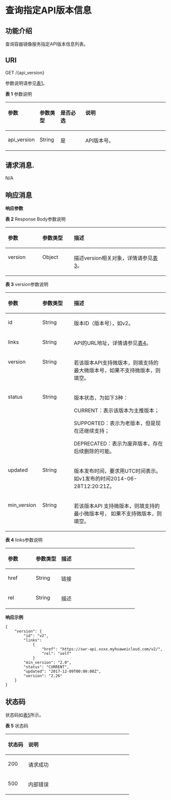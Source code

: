 # 查询指定API版本信息<a name="swr_02_0081"></a>

## 功能介绍<a name="se03aae4436e64394a95dc13b6f233898"></a>

查询容器镜像服务指定API版本信息列表。

## URI<a name="s476df674307e4b04b9545f9575dde042"></a>

GET /\{api\_version\}

参数说明请参见[表1](#tae82a09e27434bef9a38b734d798ae6c)。

**表 1**  参数说明

<a name="tae82a09e27434bef9a38b734d798ae6c"></a>
<table><thead align="left"><tr id="r2c22eba22439445680961f8c447f8756"><th class="cellrowborder" valign="top" width="17%" id="mcps1.2.5.1.1"><p id="a4276374f4f884a1a8ff6eabdab4da030"><a name="a4276374f4f884a1a8ff6eabdab4da030"></a><a name="a4276374f4f884a1a8ff6eabdab4da030"></a>参数</p>
</th>
<th class="cellrowborder" valign="top" width="13%" id="mcps1.2.5.1.2"><p id="p2011016570315"><a name="p2011016570315"></a><a name="p2011016570315"></a>参数类型</p>
</th>
<th class="cellrowborder" valign="top" width="16%" id="mcps1.2.5.1.3"><p id="p537522204217"><a name="p537522204217"></a><a name="p537522204217"></a>是否必选</p>
</th>
<th class="cellrowborder" valign="top" width="54%" id="mcps1.2.5.1.4"><p id="zh-cn_topic_0060210625_p192541611508"><a name="zh-cn_topic_0060210625_p192541611508"></a><a name="zh-cn_topic_0060210625_p192541611508"></a>说明</p>
</th>
</tr>
</thead>
<tbody><tr id="row4140165617213"><td class="cellrowborder" valign="top" width="17%" headers="mcps1.2.5.1.1 "><p id="p520212400161"><a name="p520212400161"></a><a name="p520212400161"></a>api_version</p>
</td>
<td class="cellrowborder" valign="top" width="13%" headers="mcps1.2.5.1.2 "><p id="p15117857734"><a name="p15117857734"></a><a name="p15117857734"></a><span>String</span></p>
</td>
<td class="cellrowborder" valign="top" width="16%" headers="mcps1.2.5.1.3 "><p id="p20379152154213"><a name="p20379152154213"></a><a name="p20379152154213"></a><span>是</span></p>
</td>
<td class="cellrowborder" valign="top" width="54%" headers="mcps1.2.5.1.4 "><p id="p219804051612"><a name="p219804051612"></a><a name="p219804051612"></a>API版本号。</p>
</td>
</tr>
</tbody>
</table>

## 请求消息.<a name="s8246d3afdd6f44dc817ce0c3f2ac7d53"></a>

N/A

## 响应消息<a name="sab9be5ce850743859bb238e072f8d1f2"></a>

**响应参数**

**表 2**  Response Body参数说明

<a name="table183801055203619"></a>
<table><thead align="left"><tr id="row5381195513365"><th class="cellrowborder" valign="top" width="21.52215221522152%" id="mcps1.2.4.1.1"><p id="p1938145519369"><a name="p1938145519369"></a><a name="p1938145519369"></a>参数</p>
</th>
<th class="cellrowborder" valign="top" width="19.65196519651965%" id="mcps1.2.4.1.2"><p id="p6381185513616"><a name="p6381185513616"></a><a name="p6381185513616"></a>参数类型</p>
</th>
<th class="cellrowborder" valign="top" width="58.825882588258814%" id="mcps1.2.4.1.3"><p id="p93815559368"><a name="p93815559368"></a><a name="p93815559368"></a>描述</p>
</th>
</tr>
</thead>
<tbody><tr id="row338165511364"><td class="cellrowborder" valign="top" width="21.52215221522152%" headers="mcps1.2.4.1.1 "><p id="p1838117551367"><a name="p1838117551367"></a><a name="p1838117551367"></a>version</p>
</td>
<td class="cellrowborder" valign="top" width="19.65196519651965%" headers="mcps1.2.4.1.2 "><p id="p1438112559365"><a name="p1438112559365"></a><a name="p1438112559365"></a>Object</p>
</td>
<td class="cellrowborder" valign="top" width="58.825882588258814%" headers="mcps1.2.4.1.3 "><p id="p4381755113616"><a name="p4381755113616"></a><a name="p4381755113616"></a><span>描述</span><span>versio</span><span>n相关对象，详情请参见</span><a href="#table45446245174724">表3</a><span>。</span></p>
</td>
</tr>
</tbody>
</table>

**表 3**  version参数说明

<a name="table45446245174724"></a>
<table><thead align="left"><tr id="row1412623174724"><th class="cellrowborder" valign="top" width="21.52215221522152%" id="mcps1.2.4.1.1"><p id="p47313663174724"><a name="p47313663174724"></a><a name="p47313663174724"></a>参数</p>
</th>
<th class="cellrowborder" valign="top" width="19.65196519651965%" id="mcps1.2.4.1.2"><p id="p7201512174724"><a name="p7201512174724"></a><a name="p7201512174724"></a>参数类型</p>
</th>
<th class="cellrowborder" valign="top" width="58.825882588258814%" id="mcps1.2.4.1.3"><p id="p4480706174724"><a name="p4480706174724"></a><a name="p4480706174724"></a>描述</p>
</th>
</tr>
</thead>
<tbody><tr id="row98876365819"><td class="cellrowborder" valign="top" width="21.52215221522152%" headers="mcps1.2.4.1.1 "><p id="p1440645517302"><a name="p1440645517302"></a><a name="p1440645517302"></a>id</p>
</td>
<td class="cellrowborder" valign="top" width="19.65196519651965%" headers="mcps1.2.4.1.2 "><p id="p540675519302"><a name="p540675519302"></a><a name="p540675519302"></a>String</p>
</td>
<td class="cellrowborder" valign="top" width="58.825882588258814%" headers="mcps1.2.4.1.3 "><p id="p15406115518308"><a name="p15406115518308"></a><a name="p15406115518308"></a>版本ID（版本号），如v2。</p>
</td>
</tr>
<tr id="row3367184810392"><td class="cellrowborder" valign="top" width="21.52215221522152%" headers="mcps1.2.4.1.1 "><p id="p14406755103013"><a name="p14406755103013"></a><a name="p14406755103013"></a>links</p>
</td>
<td class="cellrowborder" valign="top" width="19.65196519651965%" headers="mcps1.2.4.1.2 "><p id="p17406855153012"><a name="p17406855153012"></a><a name="p17406855153012"></a>String</p>
</td>
<td class="cellrowborder" valign="top" width="58.825882588258814%" headers="mcps1.2.4.1.3 "><p id="p13406195533010"><a name="p13406195533010"></a><a name="p13406195533010"></a>API的URL地址，详情请参见<a href="#table453717423323">表4</a>。</p>
</td>
</tr>
<tr id="row626682835815"><td class="cellrowborder" valign="top" width="21.52215221522152%" headers="mcps1.2.4.1.1 "><p id="p1891845543117"><a name="p1891845543117"></a><a name="p1891845543117"></a>version</p>
</td>
<td class="cellrowborder" valign="top" width="19.65196519651965%" headers="mcps1.2.4.1.2 "><p id="p1491805516316"><a name="p1491805516316"></a><a name="p1491805516316"></a>String</p>
</td>
<td class="cellrowborder" valign="top" width="58.825882588258814%" headers="mcps1.2.4.1.3 "><p id="p59181855123117"><a name="p59181855123117"></a><a name="p59181855123117"></a>若该版本API支持微版本，则填支持的最大微版本号，如果不支持微版本，则填空。</p>
</td>
</tr>
<tr id="row1272510338318"><td class="cellrowborder" valign="top" width="21.52215221522152%" headers="mcps1.2.4.1.1 "><p id="p69181655183119"><a name="p69181655183119"></a><a name="p69181655183119"></a>status</p>
</td>
<td class="cellrowborder" valign="top" width="19.65196519651965%" headers="mcps1.2.4.1.2 "><p id="p191855553110"><a name="p191855553110"></a><a name="p191855553110"></a>String</p>
</td>
<td class="cellrowborder" valign="top" width="58.825882588258814%" headers="mcps1.2.4.1.3 "><p id="p791815513111"><a name="p791815513111"></a><a name="p791815513111"></a>版本状态，为如下3种：</p>
<p id="p14919135517310"><a name="p14919135517310"></a><a name="p14919135517310"></a>CURRENT：表示该版本为主推版本；</p>
<p id="p169191555103116"><a name="p169191555103116"></a><a name="p169191555103116"></a>SUPPORTED：表示为老版本，但是现在还继续支持；</p>
<p id="p149191355173117"><a name="p149191355173117"></a><a name="p149191355173117"></a>DEPRECATED：表示为废弃版本，存在后续删除的可能。</p>
</td>
</tr>
<tr id="row11746173743119"><td class="cellrowborder" valign="top" width="21.52215221522152%" headers="mcps1.2.4.1.1 "><p id="p15919145533117"><a name="p15919145533117"></a><a name="p15919145533117"></a>updated</p>
</td>
<td class="cellrowborder" valign="top" width="19.65196519651965%" headers="mcps1.2.4.1.2 "><p id="p791917552312"><a name="p791917552312"></a><a name="p791917552312"></a>String</p>
</td>
<td class="cellrowborder" valign="top" width="58.825882588258814%" headers="mcps1.2.4.1.3 "><p id="p7919195503119"><a name="p7919195503119"></a><a name="p7919195503119"></a>版本发布时间，要求用UTC时间表示。如v1发布的时间2014-06-28T12:20:21Z。</p>
</td>
</tr>
<tr id="row14580164713313"><td class="cellrowborder" valign="top" width="21.52215221522152%" headers="mcps1.2.4.1.1 "><p id="p791995515312"><a name="p791995515312"></a><a name="p791995515312"></a>min_version</p>
</td>
<td class="cellrowborder" valign="top" width="19.65196519651965%" headers="mcps1.2.4.1.2 "><p id="p18919155511315"><a name="p18919155511315"></a><a name="p18919155511315"></a>String</p>
</td>
<td class="cellrowborder" valign="top" width="58.825882588258814%" headers="mcps1.2.4.1.3 "><p id="p6919195518313"><a name="p6919195518313"></a><a name="p6919195518313"></a>若该版本API 支持微版本，则填支持的最小微版本号， 如果不支持微版本，则填空。</p>
</td>
</tr>
</tbody>
</table>

**表 4**  links参数说明

<a name="table453717423323"></a>
<table><thead align="left"><tr id="row1553720421323"><th class="cellrowborder" valign="top" width="21.52215221522152%" id="mcps1.2.4.1.1"><p id="p1553744263216"><a name="p1553744263216"></a><a name="p1553744263216"></a>参数</p>
</th>
<th class="cellrowborder" valign="top" width="19.65196519651965%" id="mcps1.2.4.1.2"><p id="p15379427326"><a name="p15379427326"></a><a name="p15379427326"></a>参数类型</p>
</th>
<th class="cellrowborder" valign="top" width="58.825882588258814%" id="mcps1.2.4.1.3"><p id="p10537134212325"><a name="p10537134212325"></a><a name="p10537134212325"></a>描述</p>
</th>
</tr>
</thead>
<tbody><tr id="row45372426327"><td class="cellrowborder" valign="top" width="21.52215221522152%" headers="mcps1.2.4.1.1 "><p id="p9537194253219"><a name="p9537194253219"></a><a name="p9537194253219"></a>href</p>
</td>
<td class="cellrowborder" valign="top" width="19.65196519651965%" headers="mcps1.2.4.1.2 "><p id="p1753864273219"><a name="p1753864273219"></a><a name="p1753864273219"></a>String</p>
</td>
<td class="cellrowborder" valign="top" width="58.825882588258814%" headers="mcps1.2.4.1.3 "><p id="p2053834210320"><a name="p2053834210320"></a><a name="p2053834210320"></a>链接</p>
</td>
</tr>
<tr id="row125383424322"><td class="cellrowborder" valign="top" width="21.52215221522152%" headers="mcps1.2.4.1.1 "><p id="p15387424321"><a name="p15387424321"></a><a name="p15387424321"></a>rel</p>
</td>
<td class="cellrowborder" valign="top" width="19.65196519651965%" headers="mcps1.2.4.1.2 "><p id="p05381842163219"><a name="p05381842163219"></a><a name="p05381842163219"></a>String</p>
</td>
<td class="cellrowborder" valign="top" width="58.825882588258814%" headers="mcps1.2.4.1.3 "><p id="p5538144212329"><a name="p5538144212329"></a><a name="p5538144212329"></a>描述</p>
</td>
</tr>
</tbody>
</table>

**响应示例**

```
{
    "version": {
        "id": "v2",
        "links": 
            {
                "href": "https://swr-api.xxxx.myhuaweicloud.com/v2/",
                "rel": "self"
            }
        "min_version": "2.0",
        "status": "CURRENT",
        "updated": "2017-12-09T00:00:00Z",
        "version": "2.26"
    }
}
```

## 状态码<a name="s336c1dbc7af446a1b3cc077ea3f82fc9"></a>

状态码如[表5](#t33d02fa79e8443868a71c99f411610a5)所示。

**表 5**  状态码

<a name="t33d02fa79e8443868a71c99f411610a5"></a>
<table><thead align="left"><tr id="r9eb80d64e8f34d0db940daa95fc929dd"><th class="cellrowborder" valign="top" width="16.439999999999998%" id="mcps1.2.3.1.1"><p id="a7e51ed73a71e4dc29d0dd4aae3016632"><a name="a7e51ed73a71e4dc29d0dd4aae3016632"></a><a name="a7e51ed73a71e4dc29d0dd4aae3016632"></a>状态码</p>
</th>
<th class="cellrowborder" valign="top" width="83.56%" id="mcps1.2.3.1.2"><p id="aa802d02e21c944f1863435a0d11c7ec1"><a name="aa802d02e21c944f1863435a0d11c7ec1"></a><a name="aa802d02e21c944f1863435a0d11c7ec1"></a>说明</p>
</th>
</tr>
</thead>
<tbody><tr id="r1cc0192c651444db882dde750b14be23"><td class="cellrowborder" valign="top" width="16.439999999999998%" headers="mcps1.2.3.1.1 "><p id="a6a3639a3cb154e17b95c5076c8036471"><a name="a6a3639a3cb154e17b95c5076c8036471"></a><a name="a6a3639a3cb154e17b95c5076c8036471"></a>200</p>
</td>
<td class="cellrowborder" valign="top" width="83.56%" headers="mcps1.2.3.1.2 "><p id="p14504142233912"><a name="p14504142233912"></a><a name="p14504142233912"></a>请求成功</p>
</td>
</tr>
<tr id="r19bdef782c164c93917f897241e521f8"><td class="cellrowborder" valign="top" width="16.439999999999998%" headers="mcps1.2.3.1.1 "><p id="a7da68e311c0f4267bacf3cbdb71d1ead"><a name="a7da68e311c0f4267bacf3cbdb71d1ead"></a><a name="a7da68e311c0f4267bacf3cbdb71d1ead"></a>500</p>
</td>
<td class="cellrowborder" valign="top" width="83.56%" headers="mcps1.2.3.1.2 "><p id="aa6fd12cedd8841e29eeeca27c1bdea1a"><a name="aa6fd12cedd8841e29eeeca27c1bdea1a"></a><a name="aa6fd12cedd8841e29eeeca27c1bdea1a"></a>内部错误</p>
</td>
</tr>
</tbody>
</table>

